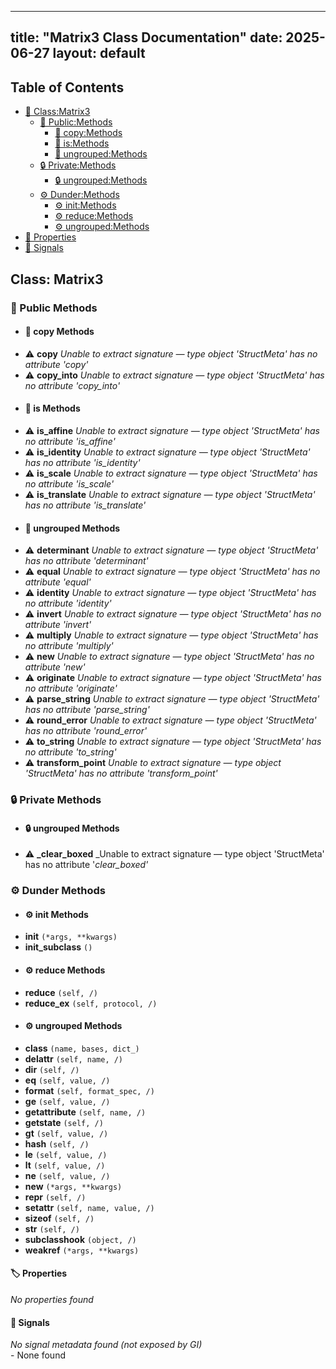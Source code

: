 <!-- Formatted by A³BS formatter.py -->
<!-- Generated by A³BS document.py -->
---
title: "Matrix3 Class Documentation"
date: 2025-06-27
layout: default
---

## Table of Contents
- [🔧 Class:Matrix3](#class-matrix3)
  - [ 🔹 Public:Methods](#public-methods)
    - [ 🔹 copy:Methods](#copy-methods)
    - [ 🔹 is:Methods](#is-methods)
    - [ 🔹 ungrouped:Methods](#ungrouped-methods)
  - [ 🔒 Private:Methods](#private-methods)
    - [ 🔒 ungrouped:Methods](#ungrouped-methods)
  - [ ⚙ Dunder:Methods](#dunder-methods)
    - [ ⚙ init:Methods](#init-methods)
    - [ ⚙ reduce:Methods](#reduce-methods)
    - [ ⚙ ungrouped:Methods](#ungrouped-methods)
- [🔧 Properties](#properties-)
- [🔧 Signals](#signals-)
## Class: Matrix3
### 🔹 Public Methods
<a name="public-methods"></a>
- #### 🔹 copy Methods
<a name="copy-methods"></a>
  - ⚠️ **copy** _Unable to extract signature — type object 'StructMeta' has no attribute 'copy'_<br>
  - ⚠️ **copy_into** _Unable to extract signature — type object 'StructMeta' has no attribute 'copy_into'_<br>
- #### 🔹 is Methods
<a name="is-methods"></a>
  - ⚠️ **is_affine** _Unable to extract signature — type object 'StructMeta' has no attribute 'is_affine'_<br>
  - ⚠️ **is_identity** _Unable to extract signature — type object 'StructMeta' has no attribute 'is_identity'_<br>
  - ⚠️ **is_scale** _Unable to extract signature — type object 'StructMeta' has no attribute 'is_scale'_<br>
  - ⚠️ **is_translate** _Unable to extract signature — type object 'StructMeta' has no attribute 'is_translate'_<br>
- #### 🔹 ungrouped Methods
<a name="ungrouped-methods"></a>
  - ⚠️ **determinant** _Unable to extract signature — type object 'StructMeta' has no attribute 'determinant'_<br>
  - ⚠️ **equal** _Unable to extract signature — type object 'StructMeta' has no attribute 'equal'_<br>
  - ⚠️ **identity** _Unable to extract signature — type object 'StructMeta' has no attribute 'identity'_<br>
  - ⚠️ **invert** _Unable to extract signature — type object 'StructMeta' has no attribute 'invert'_<br>
  - ⚠️ **multiply** _Unable to extract signature — type object 'StructMeta' has no attribute 'multiply'_<br>
  - ⚠️ **new** _Unable to extract signature — type object 'StructMeta' has no attribute 'new'_<br>
  - ⚠️ **originate** _Unable to extract signature — type object 'StructMeta' has no attribute 'originate'_<br>
  - ⚠️ **parse_string** _Unable to extract signature — type object 'StructMeta' has no attribute 'parse_string'_<br>
  - ⚠️ **round_error** _Unable to extract signature — type object 'StructMeta' has no attribute 'round_error'_<br>
  - ⚠️ **to_string** _Unable to extract signature — type object 'StructMeta' has no attribute 'to_string'_<br>
  - ⚠️ **transform_point** _Unable to extract signature — type object 'StructMeta' has no attribute 'transform_point'_<br>
### 🔒 Private Methods
<a name="private-methods"></a>
- #### 🔒 ungrouped Methods
<a name="ungrouped-methods"></a>
  - ⚠️ **_clear_boxed** _Unable to extract signature — type object 'StructMeta' has no attribute '_clear_boxed'_<br>
### ⚙ Dunder Methods
<a name="dunder-methods"></a>
- #### ⚙ init Methods
<a name="init-methods"></a>
  - **__init__** `(*args, **kwargs)`<br>
  - **__init_subclass__** `()`<br>
- #### ⚙ reduce Methods
<a name="reduce-methods"></a>
  - **__reduce__** `(self, /)`<br>
  - **__reduce_ex__** `(self, protocol, /)`<br>
- #### ⚙ ungrouped Methods
<a name="ungrouped-methods"></a>
  - **__class__** `(name, bases, dict_)`<br>
  - **__delattr__** `(self, name, /)`<br>
  - **__dir__** `(self, /)`<br>
  - **__eq__** `(self, value, /)`<br>
  - **__format__** `(self, format_spec, /)`<br>
  - **__ge__** `(self, value, /)`<br>
  - **__getattribute__** `(self, name, /)`<br>
  - **__getstate__** `(self, /)`<br>
  - **__gt__** `(self, value, /)`<br>
  - **__hash__** `(self, /)`<br>
  - **__le__** `(self, value, /)`<br>
  - **__lt__** `(self, value, /)`<br>
  - **__ne__** `(self, value, /)`<br>
  - **__new__** `(*args, **kwargs)`<br>
  - **__repr__** `(self, /)`<br>
  - **__setattr__** `(self, name, value, /)`<br>
  - **__sizeof__** `(self, /)`<br>
  - **__str__** `(self, /)`<br>
  - **__subclasshook__** `(object, /)`<br>
  - **__weakref__** `(*args, **kwargs)`<br>
#### 🏷️ Properties
<a name="properties-"></a>
_No properties found_
<br>
#### 📣 Signals
<a name="signals-"></a>
_No signal metadata found (not exposed by GI)_
<br>- None found
<br>